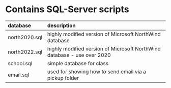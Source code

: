 # Contains SQL-Server scripts


|   database      |  description           
|:------------- |:-------------|
| north2020.sql      | highly modified version of Microsoft NorthWind database 
| north2022.sql      | highly modified version of Microsoft NorthWind database - use over 2020
| school.sql      | simple database for class 
| email.sql      | used for showing how to send email via a pickup folder 
